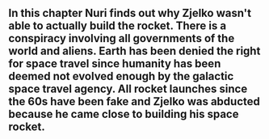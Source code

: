 ## In this chapter Nuri finds out why Zjelko wasn't able to actually build the rocket. There is a conspiracy involving all governments of the world and aliens. Earth has been denied the right for space travel since humanity has been deemed not evolved enough by the galactic space travel agency. All rocket launches since the 60s have been fake and Zjelko was abducted because he came close to building his space rocket.
